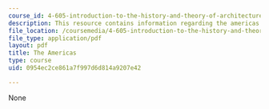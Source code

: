 ```yaml
---
course_id: 4-605-introduction-to-the-history-and-theory-of-architecture-spring-2012
description: This resource contains information regarding the americas.
file_location: /coursemedia/4-605-introduction-to-the-history-and-theory-of-architecture-spring-2012/0954ec2ce861a7f997d6d814a9207e42_MIT4_605S12_lec15.pdf
file_type: application/pdf
layout: pdf
title: The Americas
type: course
uid: 0954ec2ce861a7f997d6d814a9207e42

---
```

None